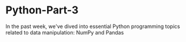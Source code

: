 # Python-Part-3
In the past week, we've dived into essential Python programming topics related to data manipulation: NumPy and Pandas
